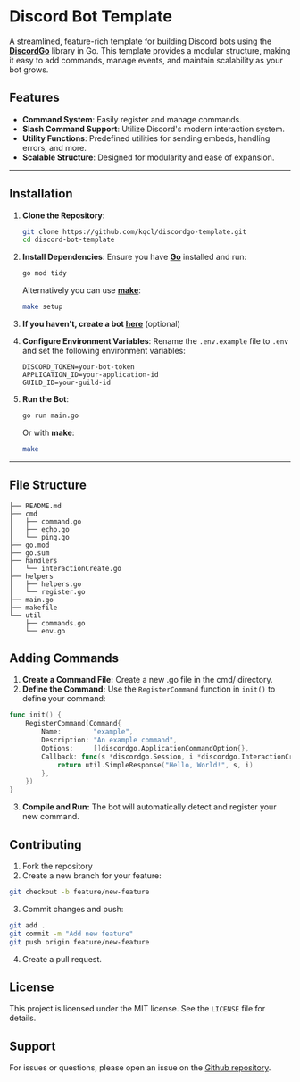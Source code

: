 # Discord Bot Template

A streamlined, feature-rich template for building Discord bots using the [**DiscordGo**](https://github.com/bwmarrin/discordgo) library in Go. This template provides a modular structure, making it easy to add commands, manage events, and maintain scalability as your bot grows.

## Features

- **Command System**: Easily register and manage commands.
- **Slash Command Support**: Utilize Discord's modern interaction system.
- **Utility Functions**: Predefined utilities for sending embeds, handling errors, and more.
- **Scalable Structure**: Designed for modularity and ease of expansion.

---

## Installation

1. **Clone the Repository**:
    ```bash
    git clone https://github.com/kqcl/discordgo-template.git
    cd discord-bot-template
    ```

2. **Install Dependencies**:
    Ensure you have [**Go**](https://go.dev) installed and run:
    ```bash
    go mod tidy
    ```
    Alternatively you can use [**make**](https://www.gnu.org/software/make/):
    ```bash
    make setup
    ```

3. **If you haven't, create a bot [here](https://discord.com/developer)** (optional)

4. **Configure Environment Variables**:
    Rename the `.env.example` file to `.env` and set the following environment variables:
    ```env
    DISCORD_TOKEN=your-bot-token
    APPLICATION_ID=your-application-id
    GUILD_ID=your-guild-id
    ```

5. **Run the Bot**:
    ```bash
    go run main.go
    ```
    Or with **make**:
    ```bash
    make
    ```

---

## File Structure

```plaintext
├── README.md
├── cmd
│   ├── command.go
│   ├── echo.go
│   └── ping.go
├── go.mod
├── go.sum
├── handlers
│   └── interactionCreate.go
├── helpers
│   ├── helpers.go
│   └── register.go
├── main.go
├── makefile
└── util
    ├── commands.go
    └── env.go
```


## Adding Commands

1. **Create a Command File:** Create a new .go file in the cmd/ directory.
2. **Define the Command:** Use the `RegisterCommand` function in `init()` to define your command:

```go
func init() {
    RegisterCommand(Command{
        Name:        "example",
        Description: "An example command",
        Options:     []discordgo.ApplicationCommandOption{},
        Callback: func(s *discordgo.Session, i *discordgo.InteractionCreate) error {
            return util.SimpleResponse("Hello, World!", s, i)
        },
    })
}
```

3. **Compile and Run:** The bot will automatically detect and register your new command.

## Contributing

1. Fork the repository
2. Create a new branch for your feature:
```bash
git checkout -b feature/new-feature
```
3. Commit changes and push:
```bash
git add .
git commit -m "Add new feature"
git push origin feature/new-feature
```
4. Create a pull request.

## License
This project is licensed under the MIT license. See the `LICENSE` file for details.

## Support
For issues or questions, please open an issue on the [Github repository](https://github.com/kqcl/discordgo-template).
